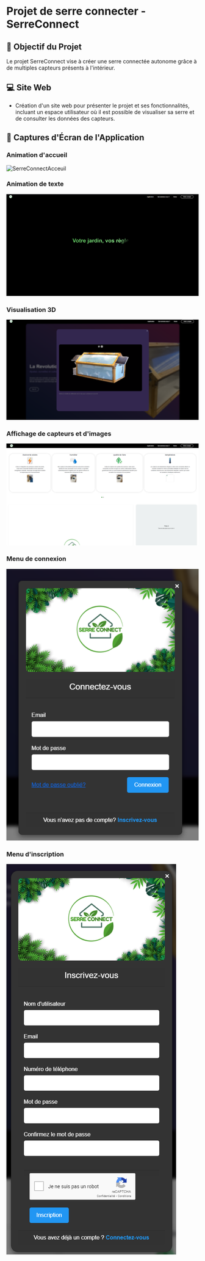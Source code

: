 # Projet de serre connecter - SerreConnect

## 🏡 Objectif du Projet
Le projet SerreConnect vise à créer une serre connectée autonome grâce à de multiples capteurs présents à l'intérieur.


## 💻 Site Web 
- Création d'un site web pour présenter le projet et ses fonctionnalités, incluant un espace utilisateur où il est possible de visualiser sa serre et de consulter les données des capteurs.


## 📸 Captures d'Écran de l'Application

### Animation d'accueil
![SerreConnectAcceuil](https://github.com/Explo38/SerreConnect_V2/blob/main/acceuil.png)

### Animation de texte
![SerreConnectAcceuil](https://github.com/Explo38/SerreConnect_V2/blob/main/annimation%20texte.png)

### Visualisation 3D
![SerreConnectAcceuil](https://github.com/Explo38/SerreConnect_V2/blob/main/vue%203d.png)

### Affichage de capteurs et d'images
![SerreConnectAcceuil](https://github.com/Explo38/SerreConnect_V2/blob/main/pannel%20image%20et%20menu%20deroulent%20.png)

### Menu de connexion 
![SerreConnectAcceuil](https://github.com/Explo38/SerreConnect_V2/blob/main/connexion.png)

### Menu d'inscription 
![SerreConnectAcceuil](https://github.com/Explo38/SerreConnect_V2/blob/main/inscription.png)
